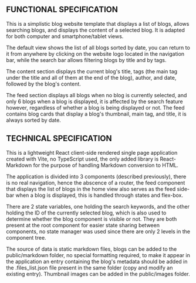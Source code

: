 ## FUNCTIONAL SPECIFICATION

This is a simplistic blog website template that displays a list of blogs, allows searching blogs, and displays the content of a selected blog. It is adapted for both computer and smartphone/tablet views.

The default view shows the list of all blogs sorted by date, you can return to it from anywhere by clicking on the website logo located in the navigation bar, while the search bar allows filtering blogs by title and by tags.

The content section displays the current blog's title, tags (the main tag under the title and all of them at the end of the blog), author, and date, followed by the blog's content.

The feed section displays all blogs when no blog is currently selected, and only 6 blogs when a blog is displayed, it is affected by the search feature however, regardless of whether a blog is being displayed or not. The feed contains blog cards that display a blog's thumbnail, main tag, and title, it is always sorted by date.


## TECHNICAL SPECIFICATION

This is a lightweight React client-side rendered single page application created with Vite, no TypeScript used, the only added library is React-Markdown for the purpose of handling Markdown conversion to HTML.

The application is divided into 3 components (described previously), there is no real navigation, hence the abscence of a router, the feed component that displays the list of blogs in the home view also serves as the feed side-bar when a blog is displayed, this is handled through states and flex-box.

There are 2 state variables, one holding the search keywords, and the other holding the ID of the currently selected blog, which is also used to determine whether the blog component is visible or not. They are both present at the root component for easier state sharing between components, no state manager was used since there are only 2 levels in the component tree.

The source of data is static markdown files, blogs can be added to the public/markdown folder, no special formatting required, to make it appear in the application an entry containing the blog's metadata should be added in the .files_list.json file present in the same folder (copy and modify an existing entry). Thumbnail images can be added in the public/images folder.